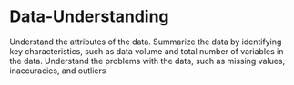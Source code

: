 # Data-Understanding
Understand the attributes of the data. Summarize the data by identifying key characteristics, such as data volume and total number of variables in the data. Understand the problems with the data, such as missing values, inaccuracies, and outliers
